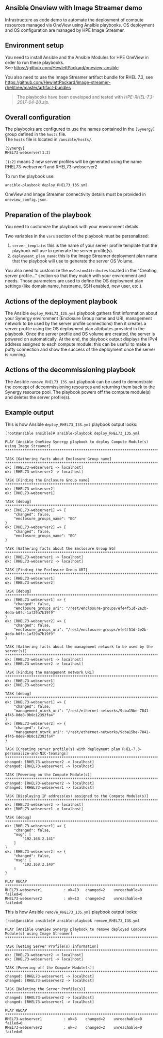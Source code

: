 ## Ansible Oneview with Image Streamer demo

Infrastructure as code demo to automate the deployment of compute resources managed via OneView using Ansible playbooks.
OS deployment and OS configuration are managed by HPE Image Streamer.   

   

## Environment setup

You need to install Ansible and the Ansible Modules for HPE OneView in order to run these playbooks.    
See https://github.com/HewlettPackard/oneview-ansible 

You also need to use the Image Streamer artifact bundle for RHEL 7.3, see https://github.com/HewlettPackard/image-streamer-rhel/tree/master/artifact-bundles   

>The playbooks have been developed and tested with *HPE-RHEL-7.3-2017-04-20.zip*.

## Overall configuration

The playbooks are configured to use the names contained in the `[Synergy]` group defined in the `hosts` file.  
The `hosts` file is located in `/ansible/hosts/`.

```
[Synergy]
RHEL73-webserver[1:2]
```
`[1:2]` means 2 new server profiles will be generated using the name RHEL73-webserver1 and RHEL73-webserver2   

To run the playbook use:
```
ansible-playbook deploy_RHEL73_I3S.yml
```
OneView and Image Streamer connectivity details must be provided in `oneview_config.json`.

## Preparation of the playbook

You need to customize the playbook with your environment details. 

Two variables in the `vars` section of the playbook must be personalized:   
1. `server_template`: this is the name of your server profile template that the playbook will use to generate the server profile(s).   
2. `deployment_plan_name`: this is the Image Streamer deployment plan name that the playbook will use to generate the server OS Volume.    

You also need to customize the `osCustomAttributes` located in the "Creating server profile..." section so that they match with your environment and needs. Those parameters are used to define the OS deployment plan settings (like domain name, hostname, SSH enabled, new user, etc.).

## Actions of the deployment playbook

The Ansible `deploy_RHEL73_I3S.yml` playbook gathers first information about your Synergy environment (Enclosure Group name and URI, management network to be used by the server profile connections) then it creates a server profile using the OS deployment plan attributes provided in the playbook. Once the server profile and OS volume are created, the server is powered on automatically. At the end, the playbook output displays the IPv4 address assigned to each compute module: this can be useful to make a putty connection and show the success of the deployment once the server is running.

## Actions of the decommissioning playbook

The Ansible `remove_RHEL73_I3S.yml` playbook can be used to demonstrate the concept of decommissioning resources and returning them back to the Synergy resource pool. The playbook powers off the compute module(s) and deletes the server profile(s). 

## Example output

This is how Ansible `deploy_RHEL73_I3S.yml` playbook output looks:  

```
[root@ansible ansible]# ansible-playbook deploy_RHEL73_I3S.yml

PLAY [Ansible OneView Synergy playbook to deploy Compute Module(s) using Image Streamer] ***********************************************************************************************

TASK [Gathering facts about Enclosure Group name] **************************************************************************************************************************************
ok: [RHEL73-webserver1 -> localhost]
ok: [RHEL73-webserver2 -> localhost]

TASK [Finding the Enclosure Group name] ************************************************************************************************************************************************
ok: [RHEL73-webserver2]
ok: [RHEL73-webserver1]

TASK [debug] ***************************************************************************************************************************************************************************
ok: [RHEL73-webserver1] => {
    "changed": false,
    "enclosure_groups_name": "EG"
}
ok: [RHEL73-webserver2] => {
    "changed": false,
    "enclosure_groups_name": "EG"
}

TASK [Gathering facts about the Enclosure Group EG] ************************************************************************************************************************************
ok: [RHEL73-webserver1 -> localhost]
ok: [RHEL73-webserver2 -> localhost]

TASK [Finding the Enclosure Group URI] *************************************************************************************************************************************************
ok: [RHEL73-webserver1]
ok: [RHEL73-webserver2]

TASK [debug] ***************************************************************************************************************************************************************************
ok: [RHEL73-webserver1] => {
    "changed": false,
    "enclosure_groups_uri": "/rest/enclosure-groups/efe4f51d-2e2b-4eda-b0fc-1af29a7b19f9"
}
ok: [RHEL73-webserver2] => {
    "changed": false,
    "enclosure_groups_uri": "/rest/enclosure-groups/efe4f51d-2e2b-4eda-b0fc-1af29a7b19f9"
}

TASK [Gathering facts about the management network to be used by the server(s)] ********************************************************************************************************
ok: [RHEL73-webserver1 -> localhost]
ok: [RHEL73-webserver2 -> localhost]

TASK [Finding the management network URI] **********************************************************************************************************************************************
ok: [RHEL73-webserver1]
ok: [RHEL73-webserver2]

TASK [debug] ***************************************************************************************************************************************************************************
ok: [RHEL73-webserver1] => {
    "changed": false,
    "management_ntwrk_uri": "/rest/ethernet-networks/9cba15be-7841-4f45-8de8-9b0c12393fa4"
}
ok: [RHEL73-webserver2] => {
    "changed": false,
    "management_ntwrk_uri": "/rest/ethernet-networks/9cba15be-7841-4f45-8de8-9b0c12393fa4"
}

TASK [Creating server profile(s) with deployment plan RHEL-7.3-personalize-and-NIC-teamings] *******************************************************************************************
changed: [RHEL73-webserver2 -> localhost]
changed: [RHEL73-webserver1 -> localhost]

TASK [Powering on the Compute Module(s)] ***********************************************************************************************************************************************
changed: [RHEL73-webserver2 -> localhost]
changed: [RHEL73-webserver1 -> localhost]

TASK [Displaying IP address(es) assigned to the Compute Module(s)] *********************************************************************************************************************
ok: [RHEL73-webserver2 -> localhost]
ok: [RHEL73-webserver1 -> localhost]

TASK [debug] ***************************************************************************************************************************************************************************
ok: [RHEL73-webserver1] => {
    "changed": false,
    "msg": [
        "192.168.2.141"
    ]
}
ok: [RHEL73-webserver2] => {
    "changed": false,
    "msg": [
        "192.168.2.140"
    ]
}

PLAY RECAP *****************************************************************************************************************************************************************************
RHEL73-webserver1          : ok=13   changed=2    unreachable=0    failed=0
RHEL73-webserver2          : ok=13   changed=2    unreachable=0    failed=0

```

This is how Ansible `remove_RHEL73_I3S.yml` playbook output looks:  

```
[root@ansible ansible]# ansible-playbook remove_RHEL73_I3S.yml

PLAY [Ansible OneView Synergy playbook to remove deployed Compute Module(s) using Image Streamer] **************************************************************************************

TASK [Geting Server Profile(s) information] ********************************************************************************************************************************************
ok: [RHEL73-webserver2 -> localhost]
ok: [RHEL73-webserver1 -> localhost]

TASK [Powering off the Compute Module(s)] **********************************************************************************************************************************************
changed: [RHEL73-webserver1 -> localhost]
changed: [RHEL73-webserver2 -> localhost]

TASK [Deleting the Server Profile(s)] **************************************************************************************************************************************************
changed: [RHEL73-webserver2 -> localhost]
changed: [RHEL73-webserver1 -> localhost]

PLAY RECAP *****************************************************************************************************************************************************************************
RHEL73-webserver1          : ok=3    changed=2    unreachable=0    failed=0
RHEL73-webserver2          : ok=3    changed=2    unreachable=0    failed=0
```

